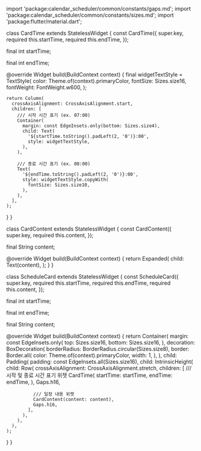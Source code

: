 import 'package:calendar_scheduler/common/constants/gaps.md';
import 'package:calendar_scheduler/common/constants/sizes.md';
import 'package:flutter/material.dart';

class CardTime extends StatelessWidget {
  const CardTime({
    super.key,
    required this.startTime,
    required this.endTime,
  });

  final int startTime;

  final int endTime;

  @override
  Widget build(BuildContext context) {
    final widgetTextStyle = TextStyle(
      color: Theme.of(context).primaryColor,
      fontSize: Sizes.size16,
      fontWeight: FontWeight.w600,
    );

    return Column(
      crossAxisAlignment: CrossAxisAlignment.start,
      children: [
        /// 시작 시간 표기 (ex. 07:00)
        Container(
          margin: const EdgeInsets.only(bottom: Sizes.size4),
          child: Text(
            '${startTime.toString().padLeft(2, '0')}:00',
            style: widgetTextStyle,
          ),
        ),

        /// 종료 시간 표기 (ex. 08:00)
        Text(
          '${endTime.toString().padLeft(2, '0')}:00',
          style: widgetTextStyle.copyWith(
            fontSize: Sizes.size10,
          ),
        ),
      ],
    );
  }
}

class CardContent extends StatelessWidget {
  const CardContent({
    super.key,
    required this.content,
  });

  final String content;

  @override
  Widget build(BuildContext context) {
    return Expanded(
      child: Text(content),
    );
  }
}

class ScheduleCard extends StatelessWidget {
  const ScheduleCard({
    super.key,
    required this.startTime,
    required this.endTime,
    required this.content,
  });

  final int startTime;

  final int endTime;

  final String content;

  @override
  Widget build(BuildContext context) {
    return Container(
      margin: const EdgeInsets.only(
        top: Sizes.size16,
        bottom: Sizes.size16,
      ),
      decoration: BoxDecoration(
        borderRadius: BorderRadius.circular(Sizes.size8),
        border: Border.all(
          color: Theme.of(context).primaryColor,
          width: 1,
        ),
      ),
      child: Padding(
        padding: const EdgeInsets.all(Sizes.size16),
        child: IntrinsicHeight(
          child: Row(
            crossAxisAlignment: CrossAxisAlignment.stretch,
            children: [
              /// 시작 및 종료 시간 표기 위젯
              CardTime(
                startTime: startTime,
                endTime: endTime,
              ),
              Gaps.h16,

              /// 일정 내용 위젯
              CardContent(content: content),
              Gaps.h16,
            ],
          ),
        ),
      ),
    );
  }
}
